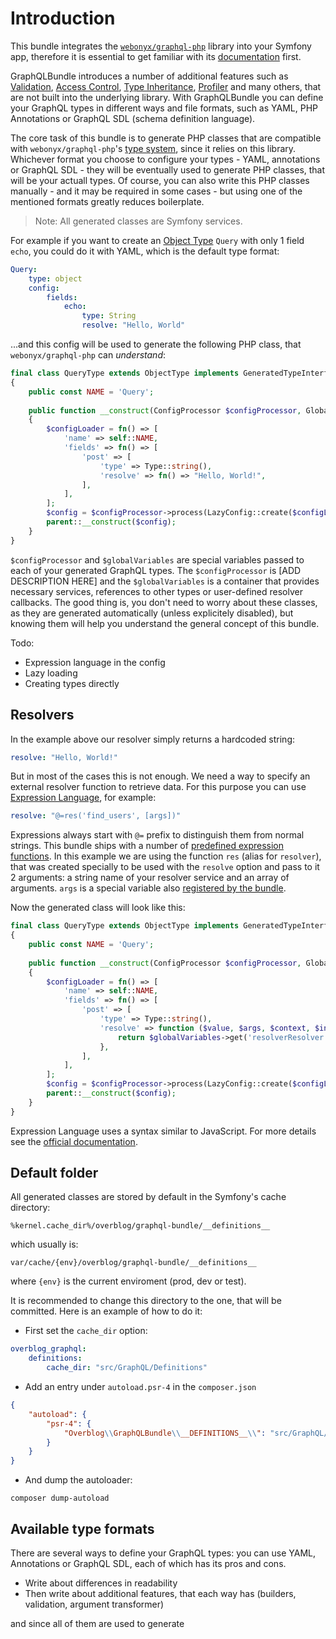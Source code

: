 Introduction
======================

This bundle integrates the [`webonyx/graphql-php`](https://github.com/webonyx/graphql-php) library into your Symfony 
app, therefore it is essential to get familiar with its [documentation](https://webonyx.github.io/graphql-php/) first. 

GraphQLBundle introduces a number of additional features such as [Validation](), [Access Control](), 
[Type Inheritance](), [Profiler]() and many others, that are not built into the underlying library. With GraphQLBundle 
you can define your GraphQL types in different ways and file formats, such as YAML, PHP Annotations or GraphQL SDL 
(schema definition language).

The core task of this bundle is to generate PHP classes that are compatible with `webonyx/graphql-php`'s [type system](https://webonyx.github.io/graphql-php/type-system/#type-system), 
since it relies on this library. Whichever format you choose to configure your types - YAML, annotations or GraphQL SDL - 
they will be eventually used to generate PHP classes, that will be your actuall types. Of course, you can also write 
this PHP classes manually - and it may be required in some cases - but using one of the mentioned formats greatly 
reduces boilerplate.

> Note: All generated classes are Symfony services.

For example if you want to create an [Object Type](https://webonyx.github.io/graphql-php/type-system/object-types/) `Query` 
with only 1 field `echo`, you could do it with YAML, which is the default type format:
```yaml
Query:
    type: object
    config:
        fields:
            echo:
                type: String
                resolve: "Hello, World"
```
...and this config will be used to generate the following PHP class, that `webonyx/graphql-php` can _understand_:
```php
final class QueryType extends ObjectType implements GeneratedTypeInterface
{
    public const NAME = 'Query';
    
    public function __construct(ConfigProcessor $configProcessor, GlobalVariables $globalVariables = null)
    {
        $configLoader = fn() => [
            'name' => self::NAME,
            'fields' => fn() => [
                'post' => [
                    'type' => Type::string(),
                    'resolve' => fn() => "Hello, World!",
                ],
            ],
        ];
        $config = $configProcessor->process(LazyConfig::create($configLoader, $globalVariables))->load();
        parent::__construct($config);
    }
}
```
`$configProcessor` and `$globalVariables` are special variables passed to each of your generated GraphQL types.
The `$configProcessor` is [ADD DESCRIPTION HERE] and the `$globalVariables` is a container that provides necessary 
services, references to other types or user-defined resolver callbacks. The good thing is, you don't need to worry about 
these classes, as they are generated automatically (unless explicitely disabled), but knowing them will help you understand 
the general concept of this bundle.

Todo:
- Expression language in the config
- Lazy loading
- Creating types directly

Resolvers
---------
In the example above our resolver simply returns a hardcoded string:
```yaml
resolve: "Hello, World!"
```
But in most of the cases this is not enough. We need a way to specify an external resolver function to retrieve data. 
For this purpose you can use [Expression Language](https://symfony.com/doc/current/components/expression_language.html), 
for example:
```yaml
resolve: "@=res('find_users', [args])"
```
Expressions always start with `@=` prefix to distinguish them from normal strings. This bundle ships with a number of
[predefined expression functions](https://github.com/overblog/GraphQLBundle/blob/master/docs/definitions/expression-language.md#contents).
In this example we are using the function `res` (alias for `resolver`), that was created specially to be used with
 the `resolve` option and pass to it 2 arguments: a string name of your resolver service and an array of arguments. 
 `args` is a special variable also [registered by the bundle](https://github.com/overblog/GraphQLBundle/blob/master/docs/definitions/expression-language.md#registered-variables).

Now the generated class will look like this:
```php
final class QueryType extends ObjectType implements GeneratedTypeInterface
{
    public const NAME = 'Query';
    
    public function __construct(ConfigProcessor $configProcessor, GlobalVariables $globalVariables = null)
    {
        $configLoader = fn() => [
            'name' => self::NAME,
            'fields' => fn() => [
                'post' => [
                    'type' => Type::string(),
                    'resolve' => function ($value, $args, $context, $info) use ($globalVariables) {
                        return $globalVariables->get('resolverResolver')->resolve(["find_гыукы", [$args]]);	
                    },
                ],
            ],
        ];
        $config = $configProcessor->process(LazyConfig::create($configLoader, $globalVariables))->load();
        parent::__construct($config);
    }
}
```

Expression Language uses a syntax similar to JavaScript. For more details see the [official documentation](https://symfony.com/doc/current/components/expression_language/syntax.html).

Default folder
--------------
All generated classes are stored by default in the Symfony's cache directory: 
```
%kernel.cache_dir%/overblog/graphql-bundle/__definitions__
```
which usually is:
```
var/cache/{env}/overblog/graphql-bundle/__definitions__
```
where `{env}` is the current enviroment (prod, dev or test).

It is recommended to change this directory to the one, that will be committed. Here is an example of how to do it:

- First set the `cache_dir` option:
```yaml
overblog_graphql:
    definitions:
        cache_dir: "src/GraphQL/Definitions"
```
- Add an entry under `autoload.psr-4` in the `composer.json`
```json
{
    "autoload": {
        "psr-4": {
            "Overblog\\GraphQLBundle\\__DEFINITIONS__\\": "src/GraphQL/Definitions"
        }
    }
}
```
- And dump the autoloader:
```
composer dump-autoload
```


Available type formats
---------------------
There are several ways to define your GraphQL types: you can use YAML, Annotations or GraphQL SDL, each of which has
its pros and cons.

- Write about differences in readability
- Then write about additional features, that each way has (builders, validation, argument transformer)


and since all of them are used to generate
